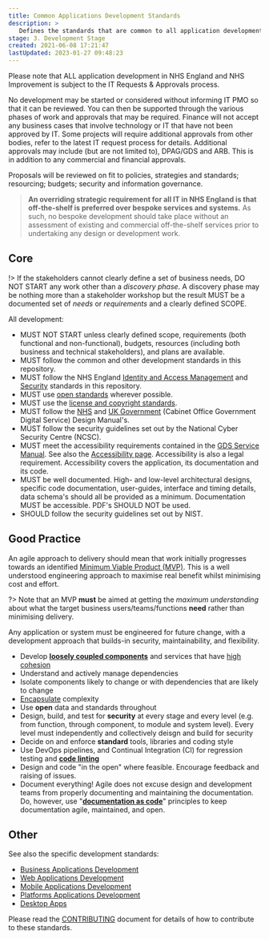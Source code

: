 ```yaml
---
title: Common Applications Development Standards
description: >
   Defines the standards that are common to all application development projects.
stage: 3. Development Stage
created: 2021-06-08 17:21:47
lastUpdated: 2023-01-27 09:48:23
---
```


Please note that ALL application development in NHS England and NHS Improvement is subject to the IT Requests & Approvals process.

No development may be started or considered without informing IT PMO so that it can be reviewed. You can then be supported through the
various phases of work and approvals that may be required. Finance will not accept any business cases that involve technology or IT that have not been approved by IT.
Some projects will require additional approvals from other bodies, refer to the latest IT request process for details. Additional approvals may include (but are not limited to), DPAG/GDS and ARB. This is in addition to any commercial and financial approvals.

Proposals will be reviewed on fit to policies, strategies and standards; resourcing; budgets; security and information governance.

> **An overriding strategic requirement for all IT in NHS England is that off-the-shelf is preferred over bespoke services and systems.**
As such, no bespoke development should take place without an assessment of existing and commercial off-the-shelf services prior to undertaking any design or development work.

## Core

!> If the stakeholders cannot clearly define a set of business needs, DO NOT START any work other than a _discovery phase_. A discovery phase may be nothing more than a stakeholder workshop but the result MUST be a documented set of _needs_ or _requirements_ and a clearly defined SCOPE.

All development:

* MUST NOT START unless clearly defined scope, requirements (both functional and non-functional), budgets, resources (including both business and technical stakeholders), and plans are available.
* MUST follow the common and other development standards in this repository.
* MUST follow the NHS England [Identity and Access Management](idam/readme) and [Security](security/readme.md) standards in this repository.
* MUST use [open standards](https://www.gov.uk/government/publications/open-standards-principles/open-standards-principles) wherever possible.
* MUST use the [license and copyright standards](application-development/common-dev/code-license-and-copyright.md).
* MUST follow the [NHS](https://service-manual.nhs.uk/) and [UK Government](https://www.gov.uk/service-manual) (Cabinet Office Government Digital Service) Design Manual's.
* MUST follow the security guidelines set out by the National Cyber Security Centre (NCSC).
* MUST meet the accessibility requirements contained in the [GDS Service Manual](https://www.gov.uk/service-manual/helping-people-to-use-your-service/making-your-service-accessible-an-introduction#meeting-government-accessibility-requirements). See also the [Accessibility page](application-development/common-dev/accessibility). Accessibility is also a legal requirement. Accessibility covers the application, its documentation and its code.
* MUST be well documented. High- and low-level architectural designs, specific code documentation, user-guides, interface and timing details, data schema's should all be provided as a minimum. Documentation MUST be accessible. PDF's SHOULD NOT be used.
* SHOULD follow the security guidelines set out by NIST.

## Good Practice

An agile approach to delivery should mean that work initially progresses towards an identified [Minimum Viable Product (MVP)](https://www.agilealliance.org/glossary/mvp/#q=~(infinite~false~filters~(tags~(~'mvp))~searchTerm~'~sort~false~sortDirection~'asc~page~1)). This is a well understood engineering approach to maximise real benefit whilst minimising cost and effort. 

?> Note that an MVP **must** be aimed at getting the _maximum understanding_ about what the target business users/teams/functions **need** rather than minimising delivery.

Any application or system must be engineered for future change, with a development approach that builds-in security, maintainability, and flexibility.

* Develop **[loosely coupled components](https://ieeexplore.ieee.org/abstract/document/6299100)** and services that have [high cohesion](https://en.wikipedia.org/wiki/Cohesion_(computer_science))
* Understand and actively manage dependencies
* Isolate components likely to change or with dependencies that are likely to change
* [Encapsulate](https://en.wikipedia.org/wiki/Encapsulation_(computer_programming)) complexity
* Use **open** data and standards throughout
* Design, build, and test for **security** at every stage and every level (e.g. from function, through component, to module and system level). Every level must independently and collectively deisgn and build for security
* Decide on and enforce **standard** tools, libraries and coding style
* Use DevOps pipelines, and Continual Integration (CI) for regression testing and **[code linting](https://www.perforce.com/blog/qac/what-lint-code-and-why-linting-important)**
* Design and code "in the open" where feasible. Encourage feedback and raising of issues.
* Document everything! Agile does not excuse design and development teams from properly documenting and maintaining the documentation. Do, however, use "**[documentation as code](https://technology.blog.gov.uk/2017/08/25/why-we-use-a-docs-as-code-approach-for-technical-documentation/)**" principles to keep documentation agile, maintained, and open.

## Other

See also the specific development standards:

* [Business Applications Development](application-development/business-dev/)
* [Web Applications Development](application-development/web-dev/)
* [Mobile Applications Development](application-development/mobile-dev/)
* [Platforms Applications Development](application-development/platform-dev/)
* [Desktop Apps](application-development/desktop-apps/)

Please read the [CONTRIBUTING](CONTRIBUTING.md) document for details of how to contribute to these standards.
